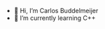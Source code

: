 - 👋 Hi, I’m Carlos Buddelmeijer
- 🌱 I’m currently learning C++

<!---
Buddelmeijer/Buddelmeijer is a ✨ special ✨ repository because its `README.md` (this file) appears on your GitHub profile.
You can click the Preview link to take a look at your changes.
--->
